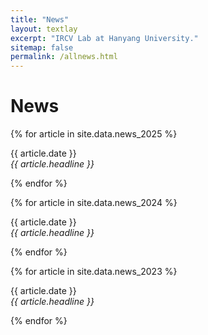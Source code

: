```yaml
---
title: "News"
layout: textlay
excerpt: "IRCV Lab at Hanyang University."
sitemap: false
permalink: /allnews.html
---
```


# News

{% for article in site.data.news_2025 %}
<p>{{ article.date }} <br>
<em>{{ article.headline }}</em>
</p>
{% endfor %}

{% for article in site.data.news_2024 %}
<p>{{ article.date }} <br>
<em>{{ article.headline }}</em></p>
{% endfor %}

{% for article in site.data.news_2023 %}
<p>{{ article.date }} <br>
<em>{{ article.headline }}</em></p>
{% endfor %}
